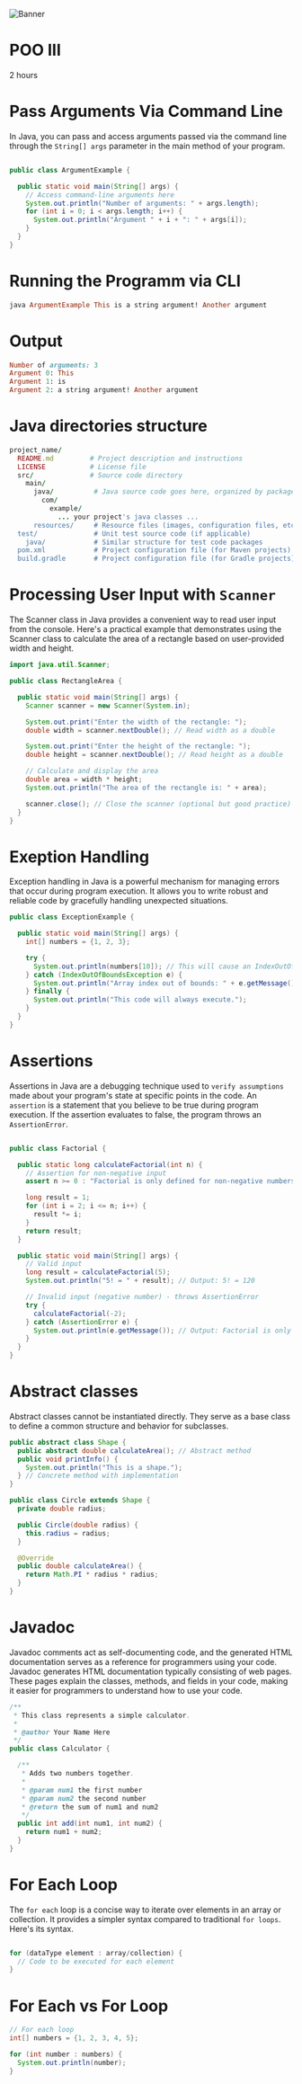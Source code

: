 ![Banner](images/medium-shot-woman-living-as-digital-nomad.jpg)
# POO III

2 hours

# Pass Arguments Via Command Line

In Java, you can pass and access arguments passed via the command line through the `String[] args` parameter in the main method of your program. 

```java

public class ArgumentExample {

  public static void main(String[] args) {
    // Access command-line arguments here
    System.out.println("Number of arguments: " + args.length);
    for (int i = 0; i < args.length; i++) {
      System.out.println("Argument " + i + ": " + args[i]);
    }
  }
}
```

# Running the Programm via CLI

```ruby
java ArgumentExample This is a string argument! Another argument
```

# Output
```ruby
Number of arguments: 3
Argument 0: This
Argument 1: is
Argument 2: a string argument! Another argument
```
# Java directories structure

```ruby
project_name/
  README.md         # Project description and instructions
  LICENSE           # License file
  src/              # Source code directory
    main/
      java/          # Java source code goes here, organized by package
        com/
          example/
            ... your project's java classes ...
      resources/     # Resource files (images, configuration files, etc.)
  test/              # Unit test source code (if applicable)
    java/            # Similar structure for test code packages
  pom.xml            # Project configuration file (for Maven projects)
  build.gradle       # Project configuration file (for Gradle projects)

```
# Processing User Input with `Scanner`

The Scanner class in Java provides a convenient way to read user input from the console. Here's a practical example that demonstrates using the Scanner class to calculate the area of a rectangle based on user-provided width and height.

```java
import java.util.Scanner;

public class RectangleArea {

  public static void main(String[] args) {
    Scanner scanner = new Scanner(System.in);

    System.out.print("Enter the width of the rectangle: ");
    double width = scanner.nextDouble(); // Read width as a double

    System.out.print("Enter the height of the rectangle: ");
    double height = scanner.nextDouble(); // Read height as a double

    // Calculate and display the area
    double area = width * height;
    System.out.println("The area of the rectangle is: " + area);

    scanner.close(); // Close the scanner (optional but good practice)
  }
}
```

# Exeption Handling


Exception handling in Java is a powerful mechanism for managing errors that occur during program execution. It allows you to write robust and reliable code by gracefully handling unexpected situations.

```java
public class ExceptionExample {

  public static void main(String[] args) {
    int[] numbers = {1, 2, 3};

    try {
      System.out.println(numbers[10]); // This will cause an IndexOutOfBoundsException
    } catch (IndexOutOfBoundsException e) {
      System.out.println("Array index out of bounds: " + e.getMessage());
    } finally {
      System.out.println("This code will always execute.");
    }
  }
}
```

# Assertions 

Assertions in Java are a debugging technique used to `verify assumptions` made about your program's state at specific points in the code.  An `assertion` is a statement that you believe to be true during program execution. If the assertion evaluates to false, the program throws an `AssertionError`.

```java

public class Factorial {

  public static long calculateFactorial(int n) {
    // Assertion for non-negative input
    assert n >= 0 : "Factorial is only defined for non-negative numbers";

    long result = 1;
    for (int i = 2; i <= n; i++) {
      result *= i;
    }
    return result;
  }

  public static void main(String[] args) {
    // Valid input
    long result = calculateFactorial(5);
    System.out.println("5! = " + result); // Output: 5! = 120

    // Invalid input (negative number) - throws AssertionError
    try {
      calculateFactorial(-2);
    } catch (AssertionError e) {
      System.out.println(e.getMessage()); // Output: Factorial is only defined for non-negative numbers
    }
  }
}

```

# Abstract classes

Abstract classes cannot be instantiated directly. They serve as a base class to define a common structure and behavior for subclasses.

```java
public abstract class Shape {
  public abstract double calculateArea(); // Abstract method
  public void printInfo() {
    System.out.println("This is a shape.");
  } // Concrete method with implementation
}

public class Circle extends Shape {
  private double radius;

  public Circle(double radius) {
    this.radius = radius;
  }

  @Override
  public double calculateArea() {
    return Math.PI * radius * radius;
  }
}

```
# Javadoc

Javadoc comments act as self-documenting code, and the generated HTML documentation serves as a reference for programmers using your code. Javadoc generates HTML documentation typically consisting of web pages. These pages explain the classes, methods, and fields in your code, making it easier for programmers to understand how to use your code.

```java
/**
 * This class represents a simple calculator.
 * 
 * @author Your Name Here
 */
public class Calculator {

  /**
   * Adds two numbers together.
   * 
   * @param num1 the first number
   * @param num2 the second number
   * @return the sum of num1 and num2
   */
  public int add(int num1, int num2) {
    return num1 + num2;
  }
}

```

# For Each Loop

 The `for each` loop is a concise way to iterate over elements in an array or collection. It provides a simpler syntax compared to traditional `for loops`. Here's its syntax.

```java

for (dataType element : array/collection) {
  // Code to be executed for each element
}
```
# For Each vs For Loop


```java
// For each loop
int[] numbers = {1, 2, 3, 4, 5};

for (int number : numbers) {
  System.out.println(number);
}
```

```java


```
